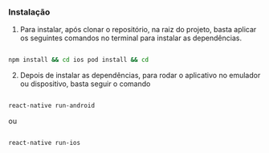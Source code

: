### Instalação

1. Para instalar, após clonar o repositório, na raiz do projeto, basta aplicar os seguintes comandos no terminal para instalar as dependências.

```sh

npm install && cd ios pod install && cd

```

2. Depois de instalar as dependências, para rodar o aplicativo no emulador ou dispositivo, basta seguir o comando

```sh

react-native run-android

```

ou

```sh

react-native run-ios

```

